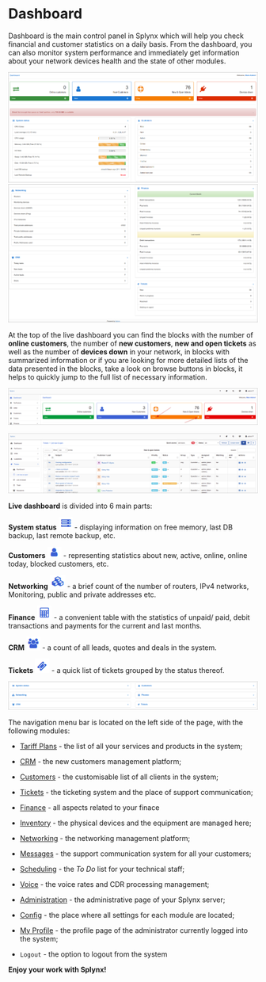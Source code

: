Dashboard
=========

Dashboard is the main control panel in Splynx which will help you check financial and customer statistics on a daily basis. From the dashboard, you can also monitor system performance and immediately get information about your network devices health and the state of other modules.

![Dashboard1](dashboard1.png)
![Dashboard2](dashboard2.png)

At the top of the live dashboard you can find the blocks with the number of **online customers**, the number of **new customers**, **new and open tickets** as well as the number of **devices down** in your network, in blocks with summarized information or if you are looking for more detailed lists of the data presented in the blocks, take a look on browse buttons in blocks, it helps to quickly jump to the full list of necessary information.

![Screenshot](dashboard3.png)

![Screenshot](dashboard4.png)

**Live dashboard** is divided into 6 main parts:

**System status** <icon class="image-icon">![icon](system_status.png)</icon> - displaying information on free memory, last DB backup, last remote backup, etc.

**Customers** <icon class="image-icon">![icon](customers.png)</icon> - representing statistics about new, active, online, online today, blocked customers, etc.

**Networking** <icon class="image-icon">![icon](networking.png)</icon> - a brief count of the number of routers, IPv4 networks, Monitoring, public and private addresses etc.

**Finance** <icon class="image-icon">![icon](finance.png)</icon> - a convenient table with the statistics of unpaid/ paid, debit transactions and payments for the current and last months.

**CRM** <icon class="image-icon">![icon](crm.png)</icon> - a count of all leads, quotes and deals in the system.

**Tickets** <icon class="image-icon">![icon](tickets.png)</icon> - a quick list of tickets grouped by the status thereof.

![Dashboard1](dashboard5.png)

The navigation menu bar is located on the left side of the page, with the following modules:

- [Tariff Plans](configuring_tariff_plans/configuring_tariff_plans.md) - the list of all your services and products in the system;

- [CRM](crm/crm.md) - the new customers management platform;

- [Customers](customer_management/customer_management.md) - the customisable list of all clients in the system;

- [Tickets](tickets/tickets.md) - the ticketing system and the place of support communication;

- [Finance](finance/finance.md) - all aspects related to your finace

- [Inventory](inventory/inventory.md) - the physical devices and the equipment are managed here;

- [Networking](networking/networking.md) - the networking management platform;

- [Messages](support_messages/support_messages.md) - the support communication system for all your customers;

- [Scheduling](scheduling/scheduling.md) - the *To Do* list for your technical staff;

- [Voice](voice/voice.md) - the voice rates and CDR processing management;

- [Administration](administration/administration.md) - the administrative page of your Splynx server;

- [Config](configuration/configuration.md) - the place where all settings for each module are located;

- [My Profile](my_profile/my_profile.md) - the profile page of the administrator currently logged into the system;

- `Logout` - the option to logout from the system


**Enjoy your work with Splynx!**
